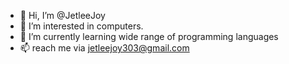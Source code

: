 - 👋 Hi, I’m @JetleeJoy
- 👀 I’m interested in computers.
- 🌱 I’m currently learning wide range of programming languages
- 📫 reach me via jetleejoy303@gmail.com

<!---
JetleeJoy/JetleeJoy is a ✨ special ✨ repository because its `README.md` (this file) appears on your GitHub profile.
You can click the Preview link to take a look at your changes.
--->
